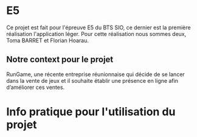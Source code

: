 # E5
Ce projet est fait pour l'épreuve E5 du BTS SIO, ce dernier est la première réalisation l'application léger.
Pour cette réalisation nous sommes deux, Toma BARRET et Florian Hoarau.
## Notre context pour le projet
RunGame, une récente entreprise réunionnaise qui décide de se lancer dans la vente de jeux et il souhaite
établir une présence en ligne afin d’améliorer ces ventes.
# Info pratique pour l'utilisation du projet

